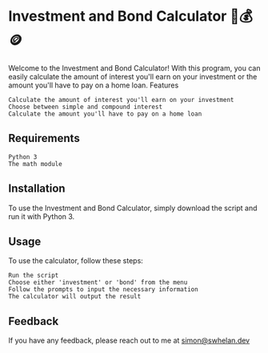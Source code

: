 # Investment and Bond Calculator 🧮💰🪙

Welcome to the Investment and Bond Calculator! With this program, you can easily calculate the amount of interest you'll earn on your investment or the amount you'll have to pay on a home loan.
Features

    Calculate the amount of interest you'll earn on your investment
    Choose between simple and compound interest
    Calculate the amount you'll have to pay on a home loan

## Requirements

    Python 3
    The math module

## Installation

To use the Investment and Bond Calculator, simply download the script and run it with Python 3.

## Usage

To use the calculator, follow these steps:

    Run the script
    Choose either 'investment' or 'bond' from the menu
    Follow the prompts to input the necessary information
    The calculator will output the result

## Feedback

If you have any feedback, please reach out to me at simon@swhelan.dev

